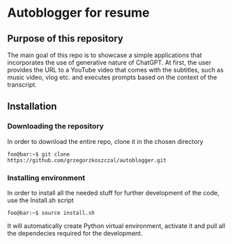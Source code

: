 # Autoblogger for resume

## Purpose of this repository

The main goal of this repo is to showcase a simple applications that incorporates the use of generative nature of ChatGPT. At first, the user provides the URL to a YouTube video that comes with the subtitles, such as music video, vlog etc. and executes prompts based on the context of the transcript.

## Installation

### Downloading the repository

In order to download the entire repo, clone it in the chosen directory
```console
foo@bar:~$ git clone https://github.com/grzegorzkoszczal/autoblogger.git
```

### Installing environment
In order to install all the needed stuff for further development of the code, use the Install.sh script
```console
foo@bar:~$ source install.sh
```
It will automatically create Python virtual environment, activate it and pull all the dependecies required
for the development.
